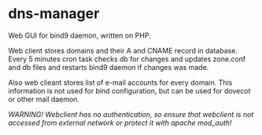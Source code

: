 dns-manager
===========

Web GUI for bind9 daemon, written on PHP.

Web client stores domains and their A and CNAME record in database. Every 5 minutes cron task checks db for changes and updates zone.conf and db files and restarts bind9 daemon if changes was made.

Also web clieant stores list of e-mail accounts for every domain. This information is not used for bind configuration, but can be used for dovecot or other mail daemon.

*WARNING! Webclient has no authentication, so ensure that webclient is not accessed from external network or protect it with apache mod_auth!*